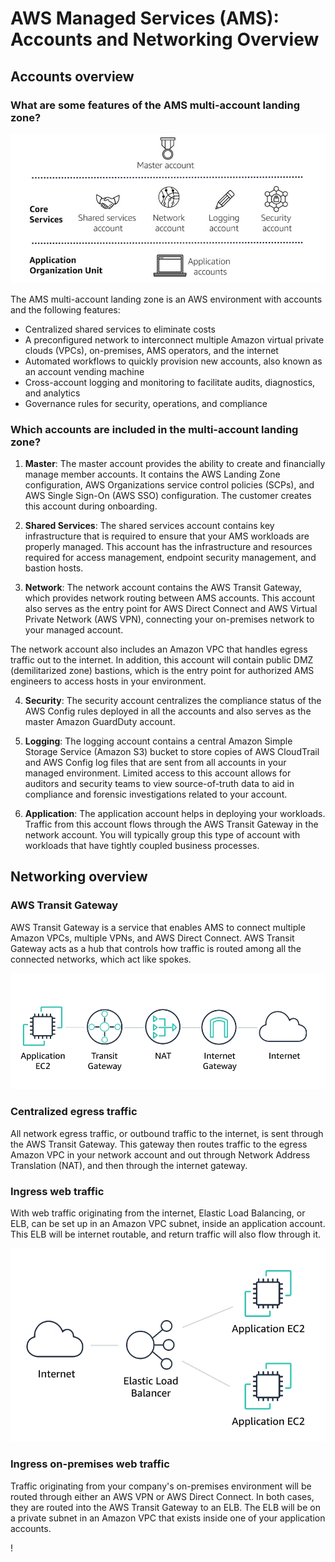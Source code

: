 # AWS Managed Services (AMS): Accounts and Networking Overview
## Accounts overview
### What are some features of the AMS multi-account landing zone?

![Multi Account landing zone](images/multi_account_landing_zone.jpg)

The AMS multi-account landing zone is an AWS environment with accounts and the following features:

- Centralized shared services to eliminate costs
- A preconfigured network to interconnect multiple Amazon virtual private clouds (VPCs), on-premises, AMS operators, and the internet
- Automated workflows to quickly provision new accounts, also known as an account vending machine
- Cross-account logging and monitoring to facilitate audits, diagnostics, and analytics
- Governance rules for security, operations, and compliance

### Which accounts are included in the multi-account landing zone?
1. **Master**: The master account provides the ability to create and financially manage member accounts. It contains the AWS Landing Zone configuration, AWS Organizations service control policies (SCPs), and AWS Single Sign-On (AWS SSO) configuration. The customer creates this account during onboarding.

2. **Shared Services**: The shared services account contains key infrastructure that is required to ensure that your AMS workloads are properly managed. This account has the infrastructure and resources required for access management, endpoint security management, and bastion hosts.

3. **Network**: The network account contains the AWS Transit Gateway, which provides network routing between AMS accounts. This account also serves as the entry point for AWS Direct Connect and AWS Virtual Private Network (AWS VPN), connecting your on-premises network to your managed account.

The network account also includes an Amazon VPC that handles egress traffic out to the internet. In addition, this account will contain public DMZ (demilitarized zone) bastions, which is the entry point for authorized AMS engineers to access hosts in your environment.

4. **Security**: The security account centralizes the compliance status of the AWS Config rules deployed in all the accounts and also serves as the master Amazon GuardDuty account.

5. **Logging**: The logging account contains a central Amazon Simple Storage Service (Amazon S3) bucket to store copies of AWS CloudTrail and AWS Config log files that are sent from all accounts in your managed environment. Limited access to this account allows for auditors and security teams to view source-of-truth data to aid in compliance and forensic investigations related to your account.

6. **Application**: The application account helps in deploying your workloads. Traffic from this account flows through the AWS Transit Gateway in the network account. You will typically group this type of account with workloads that have tightly coupled business processes.

## Networking overview
### AWS Transit Gateway

AWS Transit Gateway is a service that enables AMS to connect multiple Amazon VPCs, multiple VPNs, and AWS Direct Connect. AWS Transit Gateway acts as a hub that controls how traffic is routed among all the connected networks, which act like spokes.

![AWS Transit Gateway](images/aws_transit_gateway.png)

### Centralized egress traffic

All network egress traffic, or outbound traffic to the internet, is sent through the AWS Transit Gateway. This gateway then routes traffic to the egress Amazon VPC in your network account and out through Network Address Translation (NAT), and then through the internet gateway.

### Ingress web traffic

With web traffic originating from the internet, Elastic Load Balancing, or ELB, can be set up in an Amazon VPC subnet, inside an application account. This ELB will be internet routable, and return traffic will also flow through it.

![ELB](images/elb.png)

### Ingress on-premises web traffic

Traffic originating from your company's on-premises environment will be routed through either an AWS VPN or AWS Direct Connect. In both cases, they are routed into the AWS Transit Gateway to an ELB. The ELB will be on a private subnet in an Amazon VPC that exists inside one of your application accounts.

!
